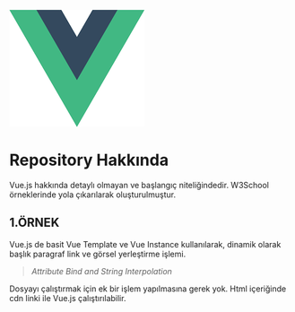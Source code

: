 ![Vue.js](./vue.png)

# Repository Hakkında

Vue.js hakkında detaylı olmayan ve başlangıç niteliğindedir. W3School örneklerinde yola çıkarılarak oluşturulmuştur.

## 1.ÖRNEK

Vue.js de basit Vue Template ve Vue Instance kullanılarak, dinamik olarak başlık paragraf link ve görsel yerleştirme işlemi.

>*Attribute Bind and String Interpolation*

Dosyayı çalıştırmak için ek bir işlem yapılmasına gerek yok. Html içeriğinde cdn linki ile Vue.js
çalıştırılabilir.